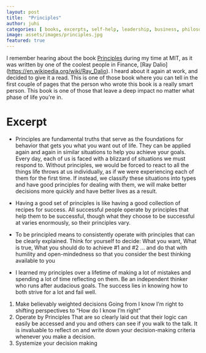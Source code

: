 ```yaml
---
layout: post
title:  "Principles"
author: juhi
categories: [ books, excerpts, self-help, leadership, business, philosophy ]
image: assets/images/principles.jpg
featured: true
---
```

I remember hearing about the book [Principles](https://www.goodreads.com/book/show/34536488-principles) during my time at MIT, as it was written by one of the coolest people in Finance, [Ray Dalio] (https://en.wikipedia.org/wiki/Ray_Dalio). I heard about it again at work, and decided to give it a read. This is one of those book where you can tell in the first couple of pages that the person who wrote this book is a really smart person.  This book is one of those that leave a deep impact no matter what phase of life you're in.

# Excerpt
* Principles are fundamental truths that serve as the foundations for behavior that gets you what you want out of life. They can be applied again and again in similar situations to help you achieve your goals. 
Every day, each of us is faced with a blizzard of situations we must respond to. Without principles, we would be forced to react to all the things life throws at us individually, as if we were experiencing each of them for the first time. If instead, we classify these situations into types and have good principles for dealing with them, we will make better decisions more quickly and have better lives as a result. 

* Having a good set of principles is like having a good collection of recipes for success. All successful people operate by principles that help them to be successful, though what they choose to be successful at varies enormously, so their principles vary. 

* To be principled means to consistently operate with principles that can be clearly explained. 
Think for yourself to decide: What you want, What is true, What you should do to achieve #1 and #2
… and do that with humility and open-mindedness so that you consider the best thinking available to you

* I learned my principles over a lifetime of making a lot of mistakes and spending a lot of time reflecting on them. Be an independent thinker who runs after audacious goals. The success lies in knowing how to both strive for a lot and fail well. 

1. Make believably weighted decisions 
Going from I know I’m right to shifting perspectives to “How do I know I’m right”
2. Operate by Principles
That are so clearly laid out that their logic can easily be accessed and you and others can see if you walk to the talk. It is invaluable to reflect on and write down your decision-making criteria whenever you make a decision.
3. Systemize your decision making
